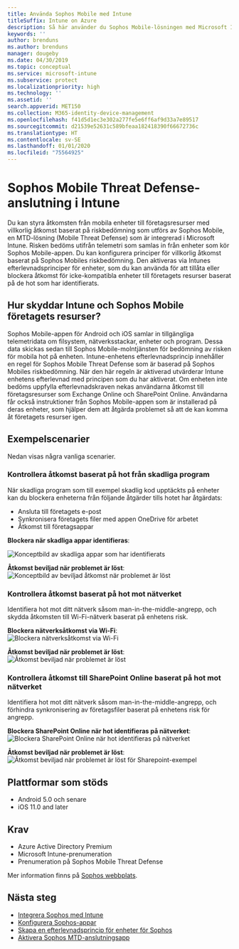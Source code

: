 ```yaml
---
title: Använda Sophos Mobile med Intune
titleSuffix: Intune on Azure
description: Så här använder du Sophos Mobile-lösningen med Microsoft Intune för att styra mobilens enhetsåtkomst till företagets resurser.
keywords: ''
author: brenduns
ms.author: brenduns
manager: dougeby
ms.date: 04/30/2019
ms.topic: conceptual
ms.service: microsoft-intune
ms.subservice: protect
ms.localizationpriority: high
ms.technology: ''
ms.assetid: ''
search.appverid: MET150
ms.collection: M365-identity-device-management
ms.openlocfilehash: f41d5d1ec3e302a277fe5e6ff6af9d33a7e89517
ms.sourcegitcommit: d21539e52631c589bfeaa182418390f66672736c
ms.translationtype: HT
ms.contentlocale: sv-SE
ms.lasthandoff: 01/01/2020
ms.locfileid: "75564925"
---
```

# <a name="sophos-mobile-threat-defense-connector-with-intune"></a>Sophos Mobile Threat Defense-anslutning i Intune
Du kan styra åtkomsten från mobila enheter till företagsresurser med villkorlig åtkomst baserat på riskbedömning som utförs av Sophos Mobile, en MTD-lösning (Mobile Threat Defense) som är integrerad i Microsoft Intune. Risken bedöms utifrån telemetri som samlas in från enheter som kör Sophos Mobile-appen.
Du kan konfigurera principer för villkorlig åtkomst baserat på Sophos Mobiles riskbedömning. Den aktiveras via Intunes efterlevnadsprinciper för enheter, som du kan använda för att tillåta eller blockera åtkomst för icke-kompatibla enheter till företagets resurser baserat på de hot som har identifierats.

## <a name="how-do-intune-and-sophos-mobile-help-protect-your-company-resources"></a>Hur skyddar Intune och Sophos Mobile företagets resurser?
Sophos Mobile-appen för Android och iOS samlar in tillgängliga telemetridata om filsystem, nätverksstackar, enheter och program. Dessa data skickas sedan till Sophos Mobile-molntjänsten för bedömning av risken för mobila hot på enheten.
Intune-enhetens efterlevnadsprincip innehåller en regel för Sophos Mobile Threat Defense som är baserad på Sophos Mobiles riskbedömning. När den här regeln är aktiverad utvärderar Intune enhetens efterlevnad med principen som du har aktiverat. Om enheten inte bedöms uppfylla efterlevnadskraven nekas användarna åtkomst till företagsresurser som Exchange Online och SharePoint Online. Användarna får också instruktioner från Sophos Mobile-appen som är installerad på deras enheter, som hjälper dem att åtgärda problemet så att de kan komma åt företagets resurser igen.  

## <a name="sample-scenarios"></a>Exempelscenarier
Nedan visas några vanliga scenarier.  
### <a name="control-access-based-on-threats-from-malicious-apps"></a>Kontrollera åtkomst baserat på hot från skadliga program
När skadliga program som till exempel skadlig kod upptäckts på enheter kan du blockera enheterna från följande åtgärder tills hotet har åtgärdats:
- Ansluta till företagets e-post
- Synkronisera företagets filer med appen OneDrive för arbetet
- Åtkomst till företagsappar

**Blockera när skadliga appar identifieras**:
 
![Konceptbild av skadliga appar som har identifierats](./media/sophos-mtd-connector/sophos_malicious_apps_blocked.png)  

**Åtkomst beviljad när problemet är löst**:  
![Konceptbild av beviljad åtkomst när problemet är löst](./media/sophos-mtd-connector/sophos_malicious_apps_unblocked.png)

### <a name="control-access-based-on-threat-to-network"></a>Kontrollera åtkomst baserat på hot mot nätverket  
Identifiera hot mot ditt nätverk såsom man-in-the-middle-angrepp, och skydda åtkomsten till Wi-Fi-nätverk baserat på enhetens risk.  

**Blockera nätverksåtkomst via Wi-Fi**:  
![Blockera nätverksåtkomst via Wi-Fi](./media/sophos-mtd-connector/sophos_network_wifi_blocked.png)

**Åtkomst beviljad när problemet är löst**:   
![Åtkomst beviljad när problemet är löst](./media/sophos-mtd-connector/sophos_network_wifi_unblocked.png)  

### <a name="control-access-to-sharepoint-online-based-on-threat-to-network"></a>Kontrollera åtkomst till SharePoint Online baserat på hot mot nätverket  
Identifiera hot mot ditt nätverk såsom man-in-the-middle-angrepp, och förhindra synkronisering av företagsfiler baserat på enhetens risk för angrepp.  

**Blockera SharePoint Online när hot identifieras på nätverket**:   
![Blockera SharePoint Online när hot identifieras på nätverket](./media/sophos-mtd-connector/sophos_network_spo_blocked.png)  

**Åtkomst beviljad när problemet är löst**:  
![Åtkomst beviljad när problemet är löst för Sharepoint-exempel](./media/sophos-mtd-connector/sophos_network_spo_unblocked.png)  

## <a name="supported-platforms"></a>Plattformar som stöds  
- Android 5.0 och senare
- iOS 11.0 and later

## <a name="prerequisites"></a>Krav  
- Azure Active Directory Premium
- Microsoft Intune-prenumeration 
- Prenumeration på Sophos Mobile Threat Defense

Mer information finns på [Sophos webbplats](https://www.sophos.com/en-us/products/mobile-control.aspx).

## <a name="next-steps"></a>Nästa steg  
- [Integrera Sophos med Intune](sophos-mtd-connector-integration.md)
- [Konfigurera Sophos-appar](mtd-apps-ios-app-configuration-policy-add-assign.md)
- [Skapa en efterlevnadsprincip för enheter för Sophos](mtd-device-compliance-policy-create.md)
- [Aktivera Sophos MTD-anslutningsapp](mtd-connector-enable.md)
